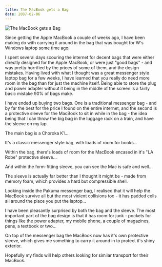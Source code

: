 ```yaml
---
title: The MacBook gets a Bag
date: 2007-02-06
---
```


![The MacBook gets a Bag](https://source.unsplash.com/hopX_jpVtRM/1600x900)

Since getting the Apple MacBook a couple of weeks ago, I have been making do with carrying it around in the bag that was bought for W's Windows laptop some time ago.

I spent several days scouring the internet for decent bags that were either directly designed for the Apple MacBook, or were just "good bags" - and was pretty horrified by the prices of some of them, and the design mistakes. Having lived with what I thought was a great messenger style laptop bag for a few weeks, I have learned that you really do need more room in the bag than for just the machine itself. Being able to store the plug and power adapter without it being in the middle of the screen is a fairly basic mistake 90% of bags make.

I have ended up buying two bags. One is a traditional messenger bag - and by far the best for the price I found on the entire internet, and the second is a protective sleeve for the MacBook to sit in while in the bag - the idea being that I can throw the big bag in the luggage rack on a train, and have the sleeve on my lap.

The main bag is a Choroka K1...

It's a classic messenger style bag, with loads of room for books...

Within the bag, there's loads of room for the MacBook encased in it's "LA Robe" protective sleeve...

And within the form-fitting sleeve, you can see the Mac is safe and well...

The sleeve is actually far better than I thought it might be - made from memory foam, which provides a hard but compressible shell.

Looking inside the Pakuma messenger bag, I realised that it will help the MacBook survive all but the most violent collisions too - it has padded cells all around the place you put the laptop...

I have been pleasantly surprised by both the bag and the sleeve. The most important part of the bag design is that it has room for junk - pockets for things like the power adapter, my mobile phone, a couple of magazines, pens, a textbook or two...

On top of the messenger bag the MacBook now has it's own protective sleeve, which gives me something to carry it around in to protect it's shiny exterior.

Hopefully my finds will help others looking for similar transport for their MacBook.